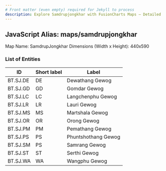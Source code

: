 ```yaml
---
# Front matter (even empty) required for Jekyll to process
description: Explore Samdrupjongkhar with FusionCharts Maps – Detailed features for seamless integration. Try now & enhance your data visualization today! 
---
```


## JavaScript Alias: maps/samdrupjongkhar

Map Name: SamdrupJongkhar
Dimensions (Width x Height): 440x590

### List of Entities

ID | Short label | Label
---|---|---|
BT.SJ.DE|DE|Dewathang Gewog
BT.SJ.GD|GD|Gomdar Gewog
BT.SJ.LC|LC|Langchenphu Gewog
BT.SJ.LR|LR|Lauri Gewog
BT.SJ.MS|MS|Martshala Gewog
BT.SJ.OR|OR|Orong Gewog
BT.SJ.PM|PM|Pemathang Gewog
BT.SJ.PS|PS|Phuntshothang Gewog
BT.SJ.SM|PS|Samrang Gewog
BT.SJ.ST|ST|Serthi Gewog
BT.SJ.WA|WA|Wangphu Gewog